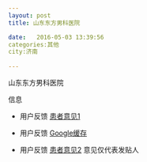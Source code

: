 ```yaml
--- 
layout: post 
title: 山东东方男科医院

date:   2016-05-03 13:39:56 
categories:其他  
city:济南
  
--- 
```

   
山东东方男科医院

信息
 - 用户反馈 [患者意见1](http://www.adiguo.com/nanke.html)

 - 用户反馈 [Google缓存](http://webcache.googleusercontent.com/search?sourceid=chrome-psyapi2&ion=1&espv=2&ie=UTF-8&q=cache%3A%2F%2Fwww.adiguo.com%2Fnanke.html&oq=cache%3A%2F%2Fwww.adiguo.com%2Fnanke.html&rlz=1C5CHFA_enUS659US659&aqs=chrome..69i57j69i58.4782j0j9)

 - 用户反馈 [患者意见2](http://tieba.baidu.com/p/2314938397) 意见仅代表发贴人


